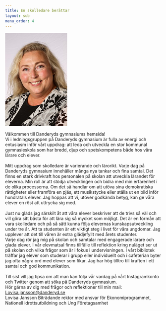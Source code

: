 ```yaml
---
title: En skolledare berättar
layout: sub
menu_order: 4
---
```

<img src="/assets/lovisaint.png" alt="lovisaint" width="200" height="300">

Välkommen till Danderyds gymnasiums hemsida!
<br>
Vi i ledningsgruppen på Danderyds gymnasium är fulla av energi och entusiasm inför vårt uppdrag: att leda och utveckla en stor kommunal gymnasieskola som har bredd, djup och spetskompetens både hos våra lärare och elever.
<br>
<br>
Mitt uppdrag som skolledare är varierande och lärorikt. Varje dag på Danderyds gymnasium innehåller många nya tankar och fina samtal. Det finns en stark drivkraft hos personalen på skolan att utveckla lärandet för eleverna. Min roll är att stödja utvecklingen och bidra med min erfarenhet i de olika processerna.  Om det så handlar om att utöva sina demokratiska rättigheter eller framföra en pjäs, ett musikstycke eller ställa ut en bild inför hundratals elever. Jag hoppas att vi, utöver godkända betyg, kan ge våra elever en röst att uttrycka sig med.
<br>
<br>
Just nu gläds jag särskilt åt att våra elever beskriver att de trivs så väl och vill göra sitt bästa för att lära sig så mycket som möjligt. Det är en förmån att vara skolledare och på så sätt kunna följa elevernas kunskapsutveckling under tre år. Att ta studenten är ett viktigt steg i livet för våra ungdomar. Jag upplever att det till våren är extra glädjefyllt med årets studenter. 
<br>
Varje dag rör jag mig på skolan och samtalar med engagerade lärare och glada elever. I vår elevmatsal finns tillfälle till reflektion kring nuläget ser ut på skolan och vilka frågor som är i fokus i undervisningen. I vårt bibliotek träffar jag elever som studerar i grupp eller individuellt och i cafeterian byter jag ofta några ord med elever som fikar. Jag har hög tilltro till kraften i ett samtal och god kommunikation.
<br>
<br>
Till sist vill jag tipsa om att man kan följa vår vardag på vårt Instagramkonto och Twitter genom att söka på Danderyds gymnasium.
<br>
Hör gärna av dig med frågor och reflektioner till min mail: [Lovisa.jansson@danderyd.se](mailto:Lovisa.jansson@danderyd.se)
<br>
Lovisa Jansson
Biträdande rektor med ansvar för Ekonomiprogrammet, 
Nationell idrottsutbildning och Ung Företagsamhet 

